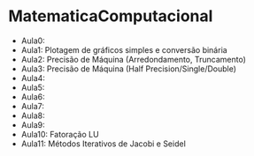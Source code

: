 # MatematicaComputacional

- Aula0: 
- Aula1: Plotagem de gráficos simples e conversão binária
- Aula2: Precisão de Máquina (Arredondamento, Truncamento)
- Aula3: Precisão de Máquina (Half Precision/Single/Double)
- Aula4: 
- Aula5: 
- Aula6: 
- Aula7: 
- Aula8: 
- Aula9:
- Aula10: Fatoração LU
- Aula11: Métodos Iterativos de Jacobi e Seidel
